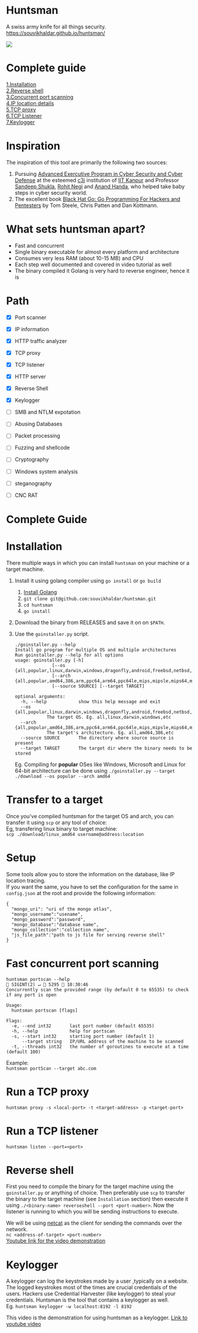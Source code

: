 # Huntsman
A swiss army knife for all things security.
https://souvikhaldar.github.io/huntsman/

![](huntsman-main.jpg)

# Complete guide
[1.Installation](https://github.com/souvikhaldar/huntsman#installation)   
[2.Reverse shell](https://github.com/souvikhaldar/huntsman#reverse-shell)  
[3.Concurrent port scanning](https://github.com/souvikhaldar/huntsman#fast-concurrent-port-scanning)    
[4.IP location details](https://github.com/souvikhaldar/huntsman#location-details-of-ip-or-tcpdump)  
[5.TCP proxy](https://github.com/souvikhaldar/huntsman#run-a-tcp-proxy)   
[6.TCP Listener](https://github.com/souvikhaldar/huntsman#run-a-tcp-listener)   
[7.Keylogger](https://github.com/souvikhaldar/huntsman/blob/master/README.md#keylogger)



# Inspiration
The inspiration of this tool are primarily the following two sources:
1. Pursuing [Advanced Exercutive Program in Cyber Security and Cyber Defense](https://talentsprint.com/pages/wip/iit-kanpur/v2.5/index.html) at the esteemed [c3i](https://security.cse.iitk.ac.in/) institution of [IIT Kanpur](https://www.iitk.ac.in/) and Professor [Sandeep Shukla](https://www.cse.iitk.ac.in/users/sandeeps/), [Rohit Negi](https://www.linkedin.com/in/rohit-negi-02856227/) and [Anand Handa](https://www.linkedin.com/in/anand-handa-391a61107/), who helped take baby steps in cyber security world.  
2. The excellent book [Black Hat Go: Go Programming For Hackers and Pentesters](https://www.amazon.in/Black-Hat-Go-Programming-Pentesters-ebook/dp/B073NPY29N) by Tom Steele, Chris Patten and Dan Kottmann. 


# What sets huntsman apart?
* Fast and concurrent
* Single binary executable for almost every platform and architecture
* Consumes very less RAM (about 10-15 MB) and CPU  
* Each step well documented and covered in video tutorial as well 
* The binary compiled it Golang is very hard to reverse engineer, hence it is

# Path
- [x] Port scanner    
- [x] IP information  
- [x] HTTP traffic analyzer
- [x] TCP proxy    
- [x] TCP listener  
- [x] HTTP server  
- [x] Reverse Shell
- [x] Keylogger  
- [ ] SMB and NTLM expotation  
- [ ] Abusing Databases  
- [ ] Packet processing  
- [ ] Fuzzing and shellcode  
- [ ] Cryptography  
- [ ] Windows system analysis  
- [ ] steganography  
- [ ] CNC RAT  



# Complete Guide
		

# Installation
There multiple ways in which you can install `huntsman` on your machine or a target machine.  

1. Install it using golang compiler using `go install` or `go build`
	
	1. [Install Golang](https://golang.org/doc/install)    
	2. `git clone git@github.com:souvikhaldar/huntsman.git`
	3. `cd huntsman`  
	4. `go install`  
2. Download the binary from RELEASES and save it on on `$PATH`.  
3. Use the `goinstaller.py` script.  
	```
	./goinstaller.py --help 
	Install go program for multiple OS and multiple architectures
	Run goinstaller.py --help for all options
	usage: goinstaller.py [-h]
			      [--os {all,popular,linux,darwin,windows,dragonfly,android,freebsd,netbsd,openbsd,plan9,solaris,aixjs}]
			      [--arch {all,popular,amd64,386,arm,ppc64,arm64,ppc64le,mips,mipsle,mips64,mips64le,s390x}]
			      [--source SOURCE] [--target TARGET]

	optional arguments:
	  -h, --help            show this help message and exit
	  --os {all,popular,linux,darwin,windows,dragonfly,android,freebsd,netbsd,openbsd,plan9,solaris,aixjs}
				The target OS. Eg. all,linux,darwin,windows,etc
	  --arch {all,popular,amd64,386,arm,ppc64,arm64,ppc64le,mips,mipsle,mips64,mips64le,s390x}
				The target's architecture. Eg. all,amd64,386,etc
	  --source SOURCE       The directory where source source is present
	  --target TARGET       The target dir where the binary needs to be stored
	```

	Eg. Compiling for **popular** OSes like Windows, Microsoft and Linux for 64-bit architecture can be done using
	`./goinstaller.py --target ./download --os popular --arch amd64`

# Transfer to a target
Once you've compiled huntsman for the target OS and arch, you can transfer it 
using `scp` or any tool of choice:  
Eg, transfering linux binary to target machine:  
`scp ./download/linux_amd64 username@address:location`

# Setup
Some tools allow you to store the information on the database, like IP location tracing.  
If you want the same, you have to set the configuration for the same in `config.json` at
the root and provide the following information:   

```
{
  "mongo_uri": "uri of the mongo atlas",
  "mongo_username":"usename",
  "mongo_password":"password",
  "mongo_database":"database name",
  "mongo_collection":"collection name",
  "js_file_path":"path to js file for serving reverse shell"
}
```

# Fast concurrent port scanning  
``` 
huntsman portscan --help                                                                                    SIGINT(2) ↵  5295  10:30:46
Concurrently scan the provided range (by default 0 to 65535) to check if any port is open

Usage:
  huntsman portscan [flags]

Flags:
  -e, --end int32       last port number (default 65535)
  -h, --help            help for portscan
  -s, --start int32     starting port number (default 1)
      --target string   IP/URL address of the machine to be scanned
  -t, --threads int32   the number of goroutines to execute at a time (default 100)

```

Example:  
`huntsman portScan --target abc.com`  


# Run a TCP proxy

`huntsman proxy -s <local-port> -t <target-address> -p <target-port>`   

# Run a TCP listener

`huntsman listen --port=<port>`


# Reverse shell
First you need to compile the binary for the target machine using the 
`goinstaller.py` or anything of choice. Then preferably use `scp` to transfer
the binary to the target machine (see `Installation` section) then execute it
using `./<binary-name> reverseshell --port <port-number>`. Now the listener is
running to which you will be sending instructions to execute.   

We will be using [netcat](http://netcat.sourceforge.net/) as the client for 
sending the commands over the network.  
`nc <address-of-target> <port-number>`  
[Youtube link for the video demonstration](https://youtu.be/eE0k0GVZXyc)

# Keylogger 
A keylogger can log the keystrokes made by a user ,typically on a website. The logged keystrokes most of the times are crucial credentials of the users. Hackers use Credential Harvester (like keylogger) to steal your credentials.
Huntsman is the tool that contains a keylogger as well.    
Eg. `huntsman keylogger -w localhost:8192 -l 8192`   

This video is the demonstration for using huntsman as a keylogger. [Link to youtube video](https://youtu.be/BoPICq1MVhA)



